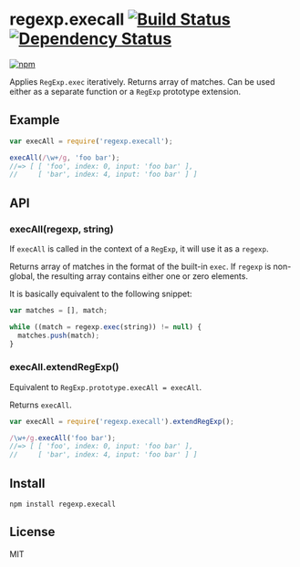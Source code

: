 # regexp.execall [![Build Status][travis-badge]][travis] [![Dependency Status][david-badge]][david]

[![npm](https://nodei.co/npm/regexp.execall.png)](https://nodei.co/npm/regexp.execall/)

[travis-badge]: https://travis-ci.org/eush77/regexp.execall.svg
[travis]: https://travis-ci.org/eush77/regexp.execall
[david-badge]: https://david-dm.org/eush77/regexp.execall.png
[david]: https://david-dm.org/eush77/regexp.execall

Applies `RegExp.exec` iteratively. Returns array of matches. Can be used either as a separate function or a `RegExp` prototype extension.

## Example

```js
var execAll = require('regexp.execall');

execAll(/\w+/g, 'foo bar');
//=> [ [ 'foo', index: 0, input: 'foo bar' ],
//     [ 'bar', index: 4, input: 'foo bar' ] ]
```

## API

### execAll(regexp, string)

If `execAll` is called in the context of a `RegExp`, it will use it as a `regexp`.

Returns array of matches in the format of the built-in `exec`. If `regexp` is non-global, the resulting array contains either one or zero elements.

It is basically equivalent to the following snippet:

```js
var matches = [], match;

while ((match = regexp.exec(string)) != null) {
  matches.push(match);
}
```

### execAll.extendRegExp()

Equivalent to `RegExp.prototype.execAll = execAll`.

Returns `execAll`.

```js
var execAll = require('regexp.execall').extendRegExp();

/\w+/g.execAll('foo bar');
//=> [ [ 'foo', index: 0, input: 'foo bar' ],
//     [ 'bar', index: 4, input: 'foo bar' ] ]
```

## Install

```shell
npm install regexp.execall
```

## License

MIT

